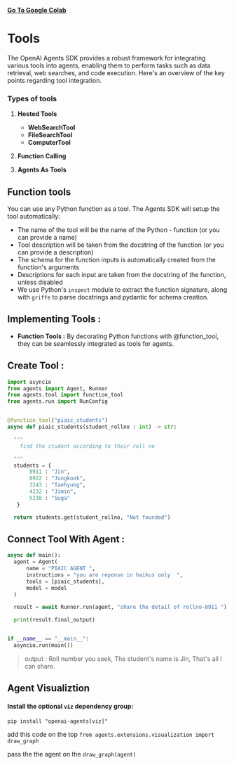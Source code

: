 [**Go To Google Colab**](https://colab.research.google.com/drive/1Y3NToquawJhv87kANgQkk_aZCuGMPbuW?usp=sharing)
# Tools

The OpenAI Agents SDK provides a robust framework for integrating various tools into agents, enabling them to perform tasks such as data retrieval, web searches, and code execution. Here's an overview of the key points regarding tool integration.

### Types of tools

1. **Hosted Tools**
    - **WebSearchTool**
    - **FileSearchTool**
    - **ComputerTool**

2. **Function Calling**
3. **Agents As Tools**

## Function tools
You can use any Python function as a tool. The Agents SDK will setup the tool automatically:

- The name of the tool will be the name of the Python - function (or you can provide a name)
- Tool description will be taken from the docstring of the function (or you can provide a description)
- The schema for the function inputs is automatically created from the function's arguments
- Descriptions for each input are taken from the docstring of the function, unless disabled
- We use Python's ``inspect`` module to extract the function signature, along with `griffe` to parse docstrings and pydantic for schema creation.





## Implementing Tools :

- **Function Tools :** By decorating Python functions with @function_tool, they can be seamlessly integrated as tools for agents.

 ## Create Tool :
```python
import asyncio
from agents import Agent, Runner
from agents.tool import function_tool
from agents.run import RunConfig


@function_tool("piaic_students")
async def piaic_students(student_rollno : int) -> str:

  """
    find the student according to their roll no

  """
  students = {
       8911 : "Jin",
       8922 : "Jungkook",
       3243 : "Taehyung",
       4232 : "Jimin",
       5238 : "Suga"
   }

  return students.get(student_rollno, "Not founded")
```

## Connect Tool With Agent :

```python
async def main():
  agent = Agent(
      name = "PIAIC AGENT ",
      instructions = "you are reponse in haikus only  ",
      tools = [piaic_students],
      model = model
  )

  result = await Runner.run(agent, "share the detail of rollno-8911 ")

  print(result.final_output)


if __name__ == "__main__":
  asyncio.run(main())  
```

> output :
Roll number you seek,
The student's name is Jin,
That's all I can share.

## Agent  Visualiztion 
#### Install the optional `viz` dependency group:
`pip install "openai-agents[viz]"`


add this code on the top  `from agents.extensions.visualization import draw_graph`

pass the the agent on the `draw_graph(agent)`